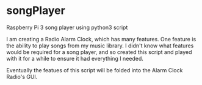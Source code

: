 # songPlayer
Raspberry Pi 3 song player using python3 script

I am creating a Radio Alarm Clock, which has many features. One feature is the ability to play songs from my music library. I didn't know what features would be required for a song player, and so created this script and played with it for a while to ensure it had everything I needed.

Eventually the featues of this script will be folded into the Alarm Clock Radio's GUI.

